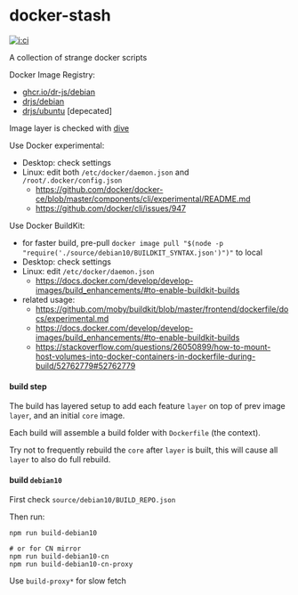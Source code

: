 # docker-stash

[![i:ci]][l:ci]

A collection of strange docker scripts

[i:ci]: https://github.com/dr-js/docker-stash/workflows/ci-test/badge.svg
[l:ci]: https://github.com/dr-js/docker-stash/actions?query=workflow:ci-test

[//]: # (NON_PACKAGE_CONTENT)

Docker Image Registry:
- [ghcr.io/dr-js/debian](https://ghcr.io/dr-js/debian)
- [drjs/debian](https://hub.docker.com/r/drjs/debian)
- [drjs/ubuntu](https://hub.docker.com/r/drjs/ubuntu) [depecated]

Image layer is checked with [dive](https://github.com/wagoodman/dive)

Use Docker experimental:
- Desktop: check settings
- Linux: edit both `/etc/docker/daemon.json` and `/root/.docker/config.json`
  - https://github.com/docker/docker-ce/blob/master/components/cli/experimental/README.md
  - https://github.com/docker/cli/issues/947

Use Docker BuildKit:
- for faster build, pre-pull `docker image pull "$(node -p "require('./source/debian10/BUILDKIT_SYNTAX.json')")"` to local
- Desktop: check settings
- Linux: edit `/etc/docker/daemon.json`
  - https://docs.docker.com/develop/develop-images/build_enhancements/#to-enable-buildkit-builds
- related usage:
  - https://github.com/moby/buildkit/blob/master/frontend/dockerfile/docs/experimental.md
  - https://docs.docker.com/develop/develop-images/build_enhancements/#to-enable-buildkit-builds
  - https://stackoverflow.com/questions/26050899/how-to-mount-host-volumes-into-docker-containers-in-dockerfile-during-build/52762779#52762779

#### build step

The build has layered setup to add each feature `layer` on top of prev image `layer`,
  and an initial `core` image.

Each build will assemble a build folder with `Dockerfile` (the context).

Try not to frequently rebuild the `core` after `layer` is built,
  this will cause all `layer` to also do full rebuild.

#### build `debian10`

First check `source/debian10/BUILD_REPO.json`

Then run:
```shell script
npm run build-debian10

# or for CN mirror
npm run build-debian10-cn
npm run build-debian10-cn-proxy
```

Use `build-proxy*` for slow fetch

